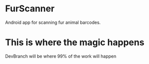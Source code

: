 # FurScanner
Android app for scanning fur animal barcodes. 

# This is where the magic happens
DevBranch will be where 99% of the work will happen

